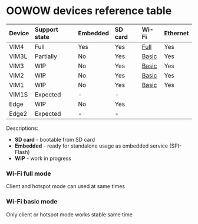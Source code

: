 # OOWOW devices reference table

| Device | Support state| Embedded | SD card | Wi-Fi   | Ethernet |
| :--    | :--          | :--      | :--     | :--     | :--      |
| VIM4   | Full         | Yes      | Yes     | [Full]  | Yes      |
| VIM3L  | Partially    | No       | Yes     | [Basic] | Yes      |
| VIM3   | WIP          | No       | Yes     | [Basic] | Yes      |
| VIM2   | WIP          | No       | Yes     | [Basic] | Yes      |
| VIM1   | WIP          | No       | Yes     | [Basic] | Yes      |
| VIM1S  | Expected     | -        | -       |         |          |
| Edge   | WIP          | No       | Yes     |         |          |
| Edge2  | Expected     | -        | -       |         |          |

Descriptions:
+ **SD card** - bootable from SD card
+ **Embedded** - ready for standalone usage as embedded service (SPI-Flash)
+ **WIP** - work in progress

### Wi-Fi full mode

Client and hotspot mode can used at same times

### Wi-Fi basic mode

Only client or hotspot mode works stable same time

[Basic]: <#wi-fi-basic-mode> "Only client or hotspot mode works stable same time"
[Full]:  <#wi-fi-full-mode> "Client or hotspot mode can works at same time"
